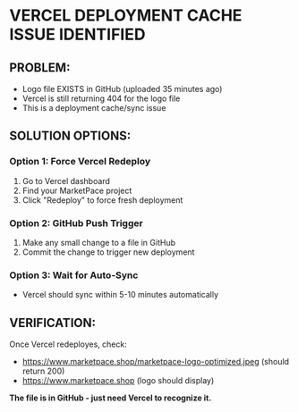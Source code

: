 # VERCEL DEPLOYMENT CACHE ISSUE IDENTIFIED

## PROBLEM:
- Logo file EXISTS in GitHub (uploaded 35 minutes ago)
- Vercel is still returning 404 for the logo file
- This is a deployment cache/sync issue

## SOLUTION OPTIONS:

### Option 1: Force Vercel Redeploy
1. Go to Vercel dashboard
2. Find your MarketPace project
3. Click "Redeploy" to force fresh deployment

### Option 2: GitHub Push Trigger
1. Make any small change to a file in GitHub
2. Commit the change to trigger new deployment

### Option 3: Wait for Auto-Sync
- Vercel should sync within 5-10 minutes automatically

## VERIFICATION:
Once Vercel redeployes, check:
- https://www.marketpace.shop/marketpace-logo-optimized.jpeg (should return 200)
- https://www.marketpace.shop (logo should display)

**The file is in GitHub - just need Vercel to recognize it.**